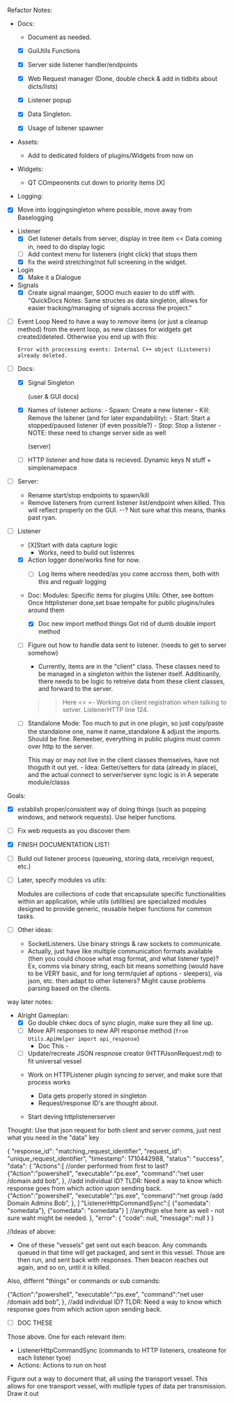Refactor Notes:

- Docs:
  - Document as needed.
  - [X] GuiUtils Functions

  - [X] Server side listener handler/endpoints 
  - [X] Web Request manager (Done, double check & add in tidbits about dicts/lists)
   - [X] Listener popup
   - [X] Data Singleton.
   - [X] Usage of lsitener spawner

 - Assets: 
     - Add to dedicated folders of plugins/Widgets from now on

 - Widgets:
     - QT COmpeonents cut down to priority items
      [X]


 - Logging:
  - [X] Move into loggingsingleton where possible, move away from Baselogging

 - Listener
     - [X] Get listener details from server, display in tree item << Data coming in, need to do display logic
     - [ ] Add context menu for listeners (right click) that stops them
     - [X] fix the weird stretching/not full screening in the widget.

 - Login
     - [X] Make it a Dialogue

  - Signals
      - [X] Create signal maanger, SOOO much easier to do stiff with. 
      "QuickDocs Notes: Same structes as data singleton, allows for easier tracking/managing of signals accross the project."

  - [ ] Event Loop
      Need to have a way to *remove* items (or just a cleanup method) from the event loop, as new classes for widgets get created/deteled. Otherwise you end up with this:
      
      `Error with proccessing events: Internal C++ object (Listeners) already deleted.`

  - [ ] Docs:
    - [X] Signal Singleton

      (user & GUI docs)
    - [X] Names of listener actions:
          - Spawn: Create a new listener
          - Kill: Remove the lsitener
          (and for later expandability):
          - Start: Start a stopped/paused listener (if even possible?)
          - Stop: Stop a listener
          - NOTE: these need to change server side as well


      (server)
    - [ ] HTTP listener and how data is recieved. Dynamic keys N stuff + simplenamepace

  - [ ] Server:
     - Rename start/stop endpoints to spawn/kill
     - Remove listeners from current listener list/endpoint when killed. This will reflect
        properly on the GUI. --? Not sure what this means, thanks past ryan.

  - [ ] Listener
      - [X]Start with data capture logic
          - Works, need to build out listenres

      - [X] Action logger done/works fine for now. 
          - [ ] Log items where needed/as you come accross them, both with this and regualr logging


      - Doc: 
          Modules: Specific items for plugins
          Utils: Other, see bottom
          Once httplistener done,set bsae tempalte for public plugins/rules around them


         - [X] Doc new import method things
              Got rid of dumb double import method

      - [ ] Figure out how to handle data sent to listener. (needs to get to server somehow)
        - Currently, items are in the "client" class. These classes need to be managed in a singleton within the listener itself. Additioanlly, there needs to be logic to retreive data from these client classes, and forward to the server. 

        >> Here <<
        =- Working on client registration when talking to setver. ListenerHTTP line 124. 

      - [ ] Standalone Mode:
          Too much to put in one plugin, so just copy/paste the standalone one, name it name_standalone & adjust the imports. Should be fine.
          Remeeber, everything in public plugins must comm over http to the server.
      

        This may or may not live in the client classes themselves, have not thoguth it out yet.
            - Idea: Getter/setters for data (already in place), and the actual connect to server/server sync logic is in
                A seperate module/classs
      

Goals:
 - [X] establish proper/consistent way of doing things (such as popping windows, and network requests).
    Use helper functions.

- [ ] Fix web requests as you discover them 
 - [X] FINISH DOCUMENTATION LIST! 
 - [ ] Build out listener process (queueing, storing data, receivign request, etc.)

- [ ] Later, specify modules vs utils:

    Modules are collections of code that encapsulate specific functionalities within an application, while utils (utilities) are specialized modules designed to provide generic, reusable helper functions for common tasks.


- [ ] Other ideas:
  - SocketListeners. Use binary strings & raw sockets to communicate. 
  - Actually, just have like multiple communication formats available (then you could choose what msg format, and what listener type)?
    Ex, comms via binary string, each bit means something (would have to be VERY basic, and for long term/quiet af options - sleepers), via json, etc. then adapt to other listeners? Might cause problems parsing based on the clients. 



way later notes:
- Alright Gameplan:
   - [X] Go double chkec docs of sync plugin, make sure they all line up. 
   - [ ] Move API responses to new API response method (`from Utils.ApiHelper import api_response`)
       - Doc This - 
   - [ ] Update/recreate JSON respnose creator (HTTPJsonRequest.md) to fit universal vessel
   - Work on HTTPListener plugin syncing *to* server, and make sure that process works 
      - Data gets properly stored in singleton
      - Request/response ID's are thought about. 

   - Start deving httplistenerserver 

Thought: Use that json request for both client and server comms, just nest what you need in the "data" key

{
  "response_id": "matching_request_identifier",
  "request_id": "unique_request_identifier",
  "timestamp": 1710442988,
  "status": "success",
  "data": {
    "Actions":[
        //order performed from first to last?
        {"Action":"powershell", "executable":"ps.exe", "command":"net user /domain add bob", }, //add individual ID? TLDR: Need a way to know which response goes from which action upon sending back.
        {"Action":"powershell", "executable":"ps.exe", "command":"net group /add Domain Admins Bob", },
    ]
    "ListenerHttpCommandSync":[
        {"somedata": "somedata"},
        {"somedata": "somedata"}
    ]
    //anythign else here as well - not sure waht might be needed.
  },
  "error": {
    "code": null,
    "message": null
  }
}

//Ideas of above:
 - One of these "vessels" get sent out each beacon. Any commands queued in that time will get packaged, and sent in this vessel. Those are then run, and sent back with responses. Then beacon reaches out again, and so on, until it is killed.

 Also, differnt "things" or commands or sub comands:         
 
 {"Action":"powershell", "executable":"ps.exe", "command":"net user /domain add bob", }, //add individual ID? TLDR: Need a way to know which response goes from which action upon sending back.

- [ ] DOC THESE

Those above. One for each relevant item:
 - ListenerHttpCommandSync (commands to HTTP listeners, createone for each listener tyoe)
 - Actions: Actions to run on host


Figure out a way to document that, all using the transport vessel.
This allows for one transport vessel, with mutliple types of data per transmission.
Draw it out